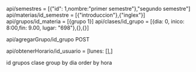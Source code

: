 api/semestres = [{"id": 1,nombre:"primer semestre"},"segundo semestre"]
api/materias/id_semestre = [{"introduccion"},{"inglex"}]
api/grupos/id_materia = [{grupo 1}]
api/clases/id_grupo = [{dia: 0, inico: 8:00,fin: 9.00, lugar: "698"},{},{}]

api/agregarGrupo/id_grupo POST

api/obtenerHorario/id_usuario = [lunes: [],]

id grupos clase group by dia order by hora